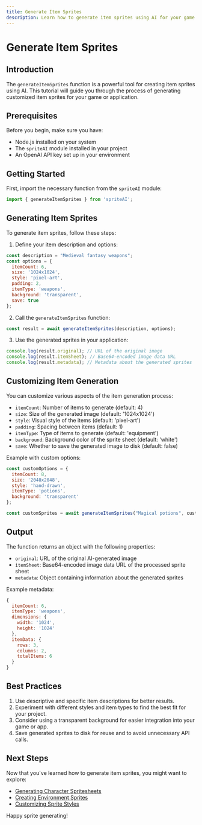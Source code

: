 ```yaml
---
title: Generate Item Sprites
description: Learn how to generate item sprites using AI for your game or application.
---
```


# Generate Item Sprites

## Introduction

The `generateItemSprites` function is a powerful tool for creating item sprites using AI. This tutorial will guide you through the process of generating customized item sprites for your game or application.

## Prerequisites

Before you begin, make sure you have:

- Node.js installed on your system
- The `spriteAI` module installed in your project
- An OpenAI API key set up in your environment

## Getting Started

First, import the necessary function from the `spriteAI` module:

```javascript
import { generateItemSprites } from 'spriteAI';
```

## Generating Item Sprites

To generate item sprites, follow these steps:

1. Define your item description and options:

```javascript
const description = "Medieval fantasy weapons";
const options = {
  itemCount: 6,
  size: '1024x1024',
  style: 'pixel-art',
  padding: 2,
  itemType: 'weapons',
  background: 'transparent',
  save: true
};
```

2. Call the `generateItemSprites` function:

```javascript
const result = await generateItemSprites(description, options);
```

3. Use the generated sprites in your application:

```javascript
console.log(result.original); // URL of the original image
console.log(result.itemSheet); // Base64-encoded image data URL
console.log(result.metadata); // Metadata about the generated sprites
```

## Customizing Item Generation

You can customize various aspects of the item generation process:

- `itemCount`: Number of items to generate (default: 4)
- `size`: Size of the generated image (default: '1024x1024')
- `style`: Visual style of the items (default: 'pixel-art')
- `padding`: Spacing between items (default: 1)
- `itemType`: Type of items to generate (default: 'equipment')
- `background`: Background color of the sprite sheet (default: 'white')
- `save`: Whether to save the generated image to disk (default: false)

Example with custom options:

```javascript
const customOptions = {
  itemCount: 8,
  size: '2048x2048',
  style: 'hand-drawn',
  itemType: 'potions',
  background: 'transparent'
};

const customSprites = await generateItemSprites("Magical potions", customOptions);
```

## Output

The function returns an object with the following properties:

- `original`: URL of the original AI-generated image
- `itemSheet`: Base64-encoded image data URL of the processed sprite sheet
- `metadata`: Object containing information about the generated sprites

Example metadata:

```javascript
{
  itemCount: 6,
  itemType: 'weapons',
  dimensions: {
    width: '1024',
    height: '1024'
  },
  itemData: {
    rows: 3,
    columns: 2,
    totalItems: 6
  }
}
```

## Best Practices

1. Use descriptive and specific item descriptions for better results.
2. Experiment with different styles and item types to find the best fit for your project.
3. Consider using a transparent background for easier integration into your game or app.
4. Save generated sprites to disk for reuse and to avoid unnecessary API calls.

## Next Steps

Now that you've learned how to generate item sprites, you might want to explore:

- [Generating Character Spritesheets](/docs/generateCharacterSpritesheet)
- [Creating Environment Sprites](/docs/generateEnvironmentSprites)
- [Customizing Sprite Styles](/docs/customizingSpriteStyles)

Happy sprite generating!
